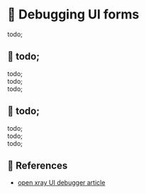 # 🧃 Debugging UI forms

todo; <br/>

## 🧃 todo;

todo; <br/>
todo; <br/>
todo; <br/>

## 🧃 todo;

todo; <br/>
todo; <br/>
todo; <br/>

## 🧃 References

- [open xray UI debugger article](https://github.com/OpenXRay/xray-16/wiki/%5BEN%5D-Game-Editor#ui-debugger)
